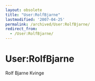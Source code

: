 ```yaml
---
layout: obsolete
title: "User:RolfBjarne"
lastmodified: '2007-04-25'
permalink: /archived/User:RolfBjarne/
redirect_from:
  - /User:RolfBjarne/
---
```


User:RolfBjarne
===============

Rolf Bjarne Kvinge

